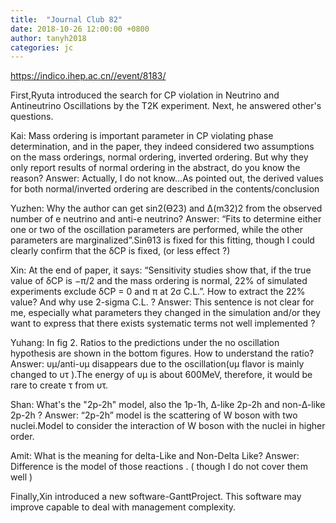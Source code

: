 ```yaml
---
title:  "Journal Club 82"
date: 2018-10-26 12:00:00 +0800
author: tanyh2018
categories: jc
---
```


<https://indico.ihep.ac.cn//event/8183/>

First,Ryuta introduced the search for CP violation in Neutrino and Antineutrino Oscillations by the T2K experiment. Next, he answered other's questions.

Kai: 
  Mass ordering is important parameter in CP violating phase determination, and in the paper, they indeed considered two assumptions on the mass orderings, normal ordering, inverted ordering. But why they only report results of normal ordering in the abstract, do you know the reason?
Answer:
  Actually, I do not know...As pointed out, the derived values for both normal/inverted ordering are described in the contents/conclusion 

Yuzhen:
 Why the author can get sin2(ϴ23) and ∆(m32)2 from the observed number of e neutrino and anti-e neutrino?
Answer:
  “Fits to determine either one or two of the oscillation parameters are performed, while the other parameters are marginalized”.Sinθ13 is fixed for this fitting, though I could clearly confirm that the δCP is fixed, (or less effect ?) 

Xin: 
  At the end of paper, it says: “Sensitivity studies show that, if the true value of δCP is −π/2 and the mass ordering is normal, 22% of simulated experiments exclude δCP = 0 and π at 2σ C.L.”. How to extract the 22% value? And why use 2-sigma C.L. ?
Answer:
  This sentence is not clear for me, especially what parameters they changed in the simulation and/or they want to express that there exists systematic terms not well implemented ? 

Yuhang: 
  In fig 2. Ratios to the predictions under the no oscillation hypothesis are shown in the bottom figures. How to understand the ratio?
Answer:
  υμ/anti-υμ disappears due to the oscillation(υμ flavor is mainly changed to υτ ).The energy of υμ is about 600MeV, therefore, it would be rare to create τ from υτ.

 Shan:
  What's the "2p-2h" model, also the 1p-1h, ∆-like 2p-2h and non-∆-like 2p-2h ?
 Answer:
 “2p-2h” model is the scattering of W boson with two nuclei.Model to consider the interaction of W boson with the nuclei in higher order. 

 Amit:
  What is the meaning for delta-Like and Non-Delta Like?
Answer:
  Difference is the model of those reactions . ( though I do not cover them well )

Finally,Xin introduced a new software-GanttProject. This software may improve capable to deal with management complexity.

